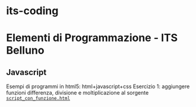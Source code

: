 # its-coding
# Elementi di Programmazione - ITS Belluno

## Javascript
Esempi di programmi in html5: html+javascript+css
Esercizio 1: aggiungere funzioni differenza, divisione e moltiplicazione al sorgente [`script_con_funzione.html`](https://github.com/mdm13/its-coding/blob/main/javascript/script_con_funzione.html)
